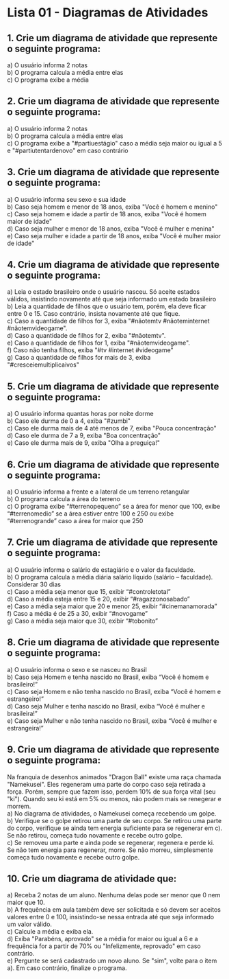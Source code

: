 # Lista 01 - Diagramas de Atividades
## 1. Crie um diagrama de atividade que represente o seguinte programa:
a) O usuário informa 2 notas
<br>
b) O programa calcula a média entre elas
<br>
c) O programa exibe a média
<br>

## 2. Crie um diagrama de atividade que represente o seguinte programa:
a) O usuário informa 2 notas
<br>
b) O programa calcula a média entre elas
<br>
c) O programa exibe a "#partiuestágio" caso a média seja maior ou igual a 5 e "#partiutentardenovo" em caso contrário
<br>

## 3. Crie um diagrama de atividade que represente o seguinte programa:
a) O usuário informa seu sexo e sua idade
<br>
b) Caso seja homem e menor de 18 anos, exiba "Você é homem e menino"
<br>
c) Caso seja homem e idade a partir de 18 anos, exiba "Você é homem maior de idade"
<br>
d) Caso seja mulher e menor de 18 anos, exiba "Você é mulher e menina"
<br>
e) Caso seja mulher e idade a partir de 18 anos, exiba "Você é mulher maior de idade"
<br>

## 4. Crie um diagrama de atividade que represente o seguinte programa:
a) Leia o estado brasileiro onde o usuário nasceu. Só aceite estados válidos, insistindo novamente até que seja informado um estado brasileiro
<br>
b) Leia a quantidade de filhos que o usuário tem, porém, ela deve ficar entre 0 e 15. Caso contrário, insista novamente até que fique.
<br>
c) Caso a quantidade de filhos for 3, exiba "#nãotemtv  #nãoteminternet #nãotemvideogame".
<br>
d) Caso a quantidade de filhos for 2, exiba "#nãotemtv".
<br>
e) Caso a quantidade de filhos for 1, exiba "#nãotemvideogame".
<br>
f) Caso não tenha filhos, exiba "#tv  #internet  #videogame"
<br>
g) Caso a quantidade de filhos for mais de 3, exiba "#cresceiemultiplicaivos"
<br>

## 5. Crie um diagrama de atividade que represente o seguinte programa:
a) O usuário informa quantas horas por noite dorme
<br>
b) Caso ele durma de 0 a 4, exiba "#zumbi"
<br>
c) Caso ele durma mais de 4 até menos de 7, exiba "Pouca concentração"
<br>
d) Caso ele durma de 7 a 9, exiba "Boa concentração"
<br>
e) Caso ele durma mais de 9, exiba "Olha a preguiça!"
<br>

## 6.  Crie um diagrama de atividade que represente o seguinte programa:  
a) O usuário informa a frente e a lateral de um terreno retangular
<br>
b) O programa calcula a área do terreno
<br>
c) O programa exibe “#terrenopequeno” se a área for menor que 100, exibe “#terrenomedio” se a área estiver entre 100 e 250 ou exibe “#terrenogrande” caso a área for maior que 250
<br>   

## 7. Crie um diagrama de atividade que represente o seguinte programa:  
a) O usuário informa o salário de estagiário e o valor da faculdade.
<br>
b) O programa calcula a média diária salário líquido (salário – faculdade). Considerar 30 dias
<br>
c) Caso a média seja menor que 15, exibir “#controletotal”
<br>
d) Caso a média esteja entre 15 e 20, exibir “#ragazzonosabado”
<br>
e) Caso a média seja maior que 20 e menor 25, exibir “#cinemanamorada”
<br>
f) Caso a média é de 25 a 30, exibir “#novogame”
<br>
g) Caso a média seja maior que 30, exibir “#tobonito”
<br>

## 8. Crie um diagrama de atividade que represente o seguinte programa:  
a) O usuário informa o sexo e se nasceu no Brasil
<br>
b) Caso seja Homem e tenha nascido no Brasil, exiba “Você é homem e brasileiro!”
<br>
c) Caso seja Homem e não tenha nascido no Brasil, exiba “Você é homem e estrangeiro!”
<br>
d) Caso seja Mulher e tenha nascido no Brasil, exiba “Você é mulher e brasileira!”
<br>
e) Caso seja Mulher e não tenha nascido no Brasil, exiba “Você é mulher e estrangeira!”
<br>

## 9. Crie um diagrama de atividade que represente o seguinte programa:  
Na franquia de desenhos animados "Dragon Ball" existe uma raça chamada "Namekusei". Eles regeneram uma parte do corpo caso seja retirada a força. Porém, sempre que fazem isso, perdem 10% de sua força vital (seu "ki"). Quando seu ki está em 5% ou menos, não podem mais se renegerar e morrem.
<br>
a) No diagrama de atividades, o Namekusei começa recebendo um golpe. 
<br> 
b) Verifique se o golpe retirou uma parte de seu corpo. Se retirou uma parte do corpo, verifique se ainda tem energia suficiente para se regenerar em c). Se não retirou, começa tudo novamente e recebe outro golpe.
<br>
c) Se removeu uma parte e ainda pode se regenerar, regenera e perde ki. Se não tem energia para regenerar, morre. Se não morreu, simplesmente começa tudo novamente e recebe outro golpe.
<br>

## 10. Crie um diagrama de atividade que:  
a) Receba 2 notas de um aluno. Nenhuma delas pode ser menor que 0 nem maior que 10.
<br>
b) A frequência em aula também deve ser solicitada e só devem ser aceitos valores entre 0 e 100, insistindo-se nessa entrada até que seja informado um valor válido.
<br>
c) Calcule a média e exiba ela.
<br>
d) Exiba "Parabéns, aprovado" se a média for maior ou igual a 6 e a frequência for a partir de 70% ou "Infelizmente, reprovado" em caso contrário.
<br>
e) Pergunte se será cadastrado um novo aluno. Se "sim", volte para o item a). Em caso contrário, finalize o programa.